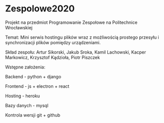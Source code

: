 # Zespolowe2020
Projekt na przedmiot Programowanie Zespołowe na Politechnice Wrocławskiej

Temat: Mini serwis hostingu plików wraz z możliwością prostego przesyłu i synchronizacji plików pomiędzy urządzeniami.

Skład zespołu: 
Artur Sikorski,
Jakub Sroka,
Kamil Lachowski,
Kacper Markowicz,
Krzysztof Kądzioła,
Piotr Piszczek

Wstępne założenia:

Backend - python + django 

Frontend - js + electron + react 

Hosting - heroku 

Bazy danych - mysql 

Kontrola wersji git + github
 
